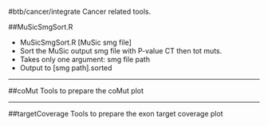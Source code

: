 #btb/cancer/integrate
Cancer related tools.


##MuSicSmgSort.R
  * MuSicSmgSort.R [MuSic smg file]
  * Sort the MuSic output smg file with P-value CT then tot muts.
  * Takes only one argument: smg file path
  * Output to [smg path].sorted

---

##coMut
Tools to prepare the coMut plot

---
##targetCoverage
Tools to prepare the exon target coverage plot
